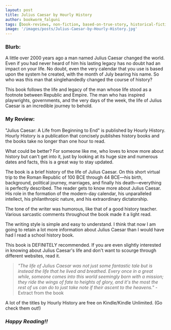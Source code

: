 ```yaml
---
layout: post
title: Julius Caesar by Hourly History
author: bookworm_falguni
tags: [book-reviews, non-fiction, based-on-true-story, historical-fiction]
image: '/images/posts/Julius-Caesar-by-Hourly-History.jpg'
---
```


### **Blurb:**
 A little over 2000 years ago a man named Julius Caesar changed the world. Even if you had never heard of him his lasting legacy has no doubt had an impact on your life. No doubt, even the very calendar that you use is based upon the system he created, with the month of July bearing his name. So who was this man that singlehandedly changed the course of history?

This book follows the life and legacy of the man whose life stood as a footnote between Republic and Empire. The man who has inspired playwrights, governments, and the very days of the week, the life of Julius Caesar is an incredible journey to behold.

### **My Review:**
"Julius Caesar: A Life from Beginning to End" is published by Hourly History. Hourly History is a publication that concisely publishes history books and the books take no longer than one hour to read.

What could be better? For someone like me, who loves to know more about history but can't get into it, just by looking at its huge size and numerous dates and facts, this is a great way to stay updated.

The book is a brief history of the life of Julius Caesar. On this short virtual trip to the Roman Republic of 100 BCE through 44 BCE—his birth, background, political journey, marriages, and finally his death—everything is perfectly described. The reader gets to know more about Julius Caesar. His role in the formation of the modern-day calendar, his unparalleled intellect, his philanthropic nature, and his extraordinary dictatorship.

The tone of the writer was humorous, like that of a good history teacher. Various sarcastic comments throughout the book made it a light read.

The writing style is simple and easy to understand. I think that now I am going to retain a lot more information about Julius Caesar than I would have had I read a school history book.

This book is DEFINITELY recommended. If you are even slightly interested in knowing about Julius Caesar's life and don't want to scourge through different websites, read it.

>*"The life of Julius Caesar was not just some fantastic tale but is instead the life that he lived and breathed. Every once in a great while, someone comes into this world seemingly born with a mission; they ride the wings of fate to heights of glory, and it's the most the rest of us can do to just take note if their ascent to the heavens."*
>-Extract from the book

A lot of the titles by Hourly History are free on Kindle/Kindle Unlimited. (Go check them out!)

### ***Happy Reading!!***
